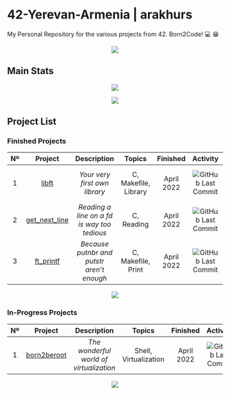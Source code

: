 # 42-Yerevan-Armenia | arakhurs
My Personal Repository for the various projects from 42. Born2Code! :computer: :grin:

<p align="center">
  <a href="https://www.42yerevan.am/">
    <img src="https://camo.githubusercontent.com/dd673a97363600f40f77fffcf6c48d18af7e0e31ce0036804c0cce74e833b1c4/68747470733a2f2f692e696d6775722e636f6d2f437a486b7032792e706e67">
  </a>
</p>

## Main Stats

<p align="center">
  <a href="https://profile.intra.42.fr/users/arakhurs">
    <img src="https://badgen.net/badge/Born2Code/arakhurs/blue?cache=86400&icon=https://meta.intra.42.fr/images/42_logo.svg">
  </a>
</p>

<p align="center">
  <a href="https://github.com/Aramxxx8691/42-Yerevan-Armenia">
    <img src="https://badge42.vercel.app/api/v2/cl2hghdn0015509jwbq3g6pgx/stats?cursusId=21&coalitionId=undefined">
  </a>
</p>

## Project List

### Finished Projects

|  Nº  | Project | Description | Topics | Finished | Activity | Status |
| :--: | :-----: | :---------: | :----: | :------: | :------: | :----: |
| 1 | [libft](https://github.com/Aramxxx8691/42-Yerevan-Armenia/tree/master/Libft-42) | *Your very first own library* | C, Makefile, Library | April 2022 | ![GitHub Last Commit](https://img.shields.io/github/last-commit/Aramxxx8691/Libft-42/master) | [![arakhurs's 42Project Score](https://badge42.vercel.app/api/v2/cl2hghdn0015509jwbq3g6pgx/project/2525463)](https://github.com/JaeSeoKim/badge42) |
| 2 | [get_next_line](https://github.com/Aramxxx8691/Get-Next-Line-42) | *Reading a line on a *fd* is way too tedious* | C, Reading | April 2022 | ![GitHub Last Commit](https://img.shields.io/github/last-commit/Aramxxx8691/Get-Next-Line-42/master) | [![arakhurs's 42Project Score](https://badge42.vercel.app/api/v2/cl2hghdn0015509jwbq3g6pgx/project/2555721)](https://github.com/JaeSeoKim/badge42) |
| 3 | [ft_printf](https://github.com/Aramxxx8691/PrintF-42) | *Because putnbr and putstr aren’t enough* | C, Makefile, Print | April 2022 | ![GitHub Last Commit](https://img.shields.io/github/last-commit/Aramxxx8691/PrintF-42/master) | [![arakhurs's 42Project Score](https://badge42.vercel.app/api/v2/cl2hghdn0015509jwbq3g6pgx/project/2560384)](https://github.com/JaeSeoKim/badge42) |

<p align="center">
  <a href="https://github.com/Aramxxx8691/Tester-42">
    <img src="https://cdn-images-1.medium.com/max/720/1*cRw85cXCCMB-LBlnCJLKDg.png">
  </a>
</p>

### In-Progress Projects

|  Nº  | Project | Description | Topics | Finished | Activity | Status |
| :--: | :-----: | :---------: | :----: | :------: | :------: | :----: |
| 1 | [born2beroot](https://github.com/Aramxxx8691/42-Yerevan-Armenia/tree/master/Born2beroot-42) | *The wonderful world of virtualization* | Shell, Virtualization | April 2022 | ![GitHub Last Commit](https://img.shields.io/github/last-commit/Aramxxx8691/Born2beRoot-42/master) | [![arakhurs's 42Project Score](https://badge42.vercel.app/api/v2/cl2hghdn0015509jwbq3g6pgx/project/2575362)](https://github.com/JaeSeoKim/badge42) |

<p align="center">
  <a href="https://www.42yerevan.am/">
    <img src="https://github-readme-stats.vercel.app/api?username=Aramxxx8691&count_private=true&show_icons=true&theme=blueberry">
  </a>
</p>
